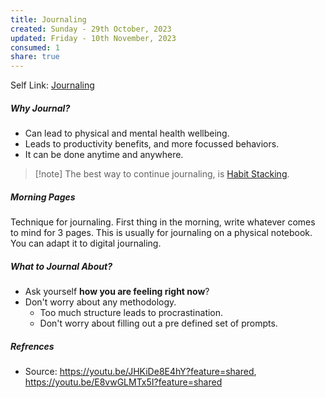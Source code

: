 ```yaml
---
title: Journaling
created: Sunday - 29th October, 2023
updated: Friday - 10th November, 2023
consumed: 1
share: true
---
```


Self Link: [Journaling](Journaling.md)

##### Why Journal?

* Can lead to physical and mental health wellbeing.
* Leads to productivity benefits, and more focussed behaviors.
* It can be done anytime and anywhere.

 > 
 > \[!note\]
 > The best way to continue journaling, is [Habit Stacking](Habit%20Stacking.md).

##### Morning Pages

Technique for journaling. First thing in the morning, write whatever comes to mind for 3 pages. This is usually for journaling on a physical notebook. You can adapt it to digital journaling.

##### What to Journal About?

* Ask yourself **how you are feeling right now**?
* Don't worry about any methodology.
  * Too much structure leads to procrastination.
  * Don't worry about filling out a pre defined set of prompts.

##### Refrences

* Source: https://youtu.be/JHKiDe8E4hY?feature=shared, https://youtu.be/E8vwGLMTx5I?feature=shared
